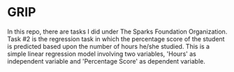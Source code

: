 # GRIP
In this repo, there are tasks I did under The Sparks Foundation Organization. 
Task #2 is the regression task in which the percentage score of the student is predicted based upon the number of hours he/she studied. This is a simple linear regression model involving two variables, 'Hours' as independent variable and 'Percentage Score' as dependent variable. 
